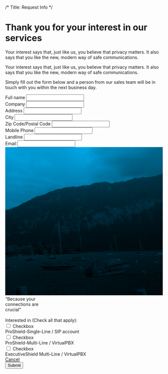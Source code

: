 /*
Title: Request Info
*/

<div class="page-header text-center">
	<div class="container">
		<h1>Thank you for your interest in our services</h1>
		<p class="lead hidden">Your interest says that, just like us, you believe that privacy matters. It also says that you like the new, modern way of safe communications.</p>
	</div>
</div>

<section class="request-info">
	<div class="container">
		<div class="row">
			<div class="col-xs-12">
				<p class="lead">Your interest says that, just like us, you believe that privacy matters. It also says that you like the new, modern way of safe communications.</p>
				<p>Simply fill out the form below and a person from our sales team will be in touch with you within the next business day.</p>
			</div>
		</div>
		<div id="contact">
			<div class="row">
				<form role="form" method="post" action="contact-form/contact.php" name="contactform" id="contactform">
					<div class="col-sm-6">
						<div class="form-group">
							<label for="name">Full name</label>
							<input type="text" class="form-control" id="name">
						</div>
						<div class="form-group">
							<label for="company">Company</label>
							<input type="text" class="form-control" id="company">
						</div>
						<div class="form-group">
							<label for="address">Address</label>
							<input type="text" class="form-control" id="address">
						</div>
						<div class="form-group">
							<label for="city">City</label>
							<input type="text" class="form-control" id="city">
						</div>
						<div class="form-group">
							<label for="zip">Zip Code/Postal Code</label>
							<input type="text" class="form-control" id="zip">
						</div>
						<div class="form-group">
							<label for="mobile">Mobile Phone</label>
							<input type="text" class="form-control" id="mobile">
						</div>
						<div class="form-group">
							<label for="landline">Landline</label>
							<input type="text" class="form-control" id="landline">
						</div>
						<div class="form-group">
							<label for="email">Email</label>
							<input type="email" class="form-control" id="email">
						</div>
					</div>
					<div class="col-sm-6">
						<div class="inspiring-photo hidden-xs">
							<img src="themes/bootstrap/img/blue-lake.jpg" class="img-responsive" width="555" alt="blue-lake">
							<div class="inspiring-photo-words text-center belief">
								“Because your <br>connections are <br>crucial”
							</div>
						</div>
						<br class="hidden-xs">
						<label for="interested">Interested in (Check all that apply):</label>
						<div class="checkbox">
							<input type="checkbox" id="option1" />
							<label for="option1"><span class="sr-only">Checkbox</span></label>
							<div class="checkbox-label">ProShield-Single-Line / SIP account</div>
						</div>
						<div class="checkbox">
							<input type="checkbox" id="option2" />
							<label for="option2"><span class="sr-only">Checkbox</span></label>
							<div class="checkbox-label">ProShield-Multi-Line / VirtualPBX</div>
						</div>
						<div class="checkbox">
							<input type="checkbox" id="option3" />
							<label for="option3"><span class="sr-only">Checkbox</span></label>
							<div class="checkbox-label">ExecutiveShield Multi-Line / VirtualPBX</div>
						</div>
						<a href="request-info" class="btn btn-lg btn-default btn-with-icon hidden">
							<div class="btn-label">Cancel</div>
							<div class="btn-icon"><span class="glyphicon glyphicon-ban-circle"></span></div>
						</a>
						<button type="submit" class="btn btn-lg btn-primary btn-with-icon" id="submit">
							<div class="btn-label">Submit</div>
							<div class="btn-icon"><span class="icon icon-hand-touch-3"></span></div>
						</button>
						<!-- <input type="submit" class="submit" id="submit" value="Submit" /> -->
						<div class="alert alert-danger" id="message"></div>
					</div>
				</form>	
			</div>
		</div><!-- END: #contact -->
	</div>
</section><!-- END: .request-info -->


<!-- <div id="contact">
	<h1><abbr title="Asynchronous Javascript and XML">AJAX</abbr> Contact Form</h1>
	<p>With just 2 files this can be easily integrated into any <b>HTML</b> or <b>PHP</b> page!</p>
	<div id="message"></div>
	<form method="post" action="contact-form/contact.php" name="contactform" id="contactform">
		<fieldset>
			<legend>Please fill in the following form to contact us</legend>
			<label for="name" accesskey="U"><span class="required">*</span> Your Name</label>
			<input name="name" type="text" id="name" size="30" value="" />
			<br />
			<label for="email" accesskey="E"><span class="required">*</span> Email</label>
			<input name="email" type="text" id="email" size="30" value="" />
			<br />
			<label for="phone" accesskey="P"><span class="required">*</span> Phone</label>
			<input name="phone" type="text" id="phone" size="30" value="" />
			<br />
			<label for="subject" accesskey="S">Subject</label>
			<select name="subject" id="subject">
				<option value="Support">Support</option>
				<option value="a Sale">Sales</option>
				<option value="a Bug fix">Report a bug</option>
			</select>
			<br />
			<label for="comments" accesskey="C"><span class="required">*</span> Your comments</label>
			<textarea name="comments" cols="40" rows="3" id="comments" style="width: 350px;"></textarea>
			<p><span class="required">*</span> Are you human?</p>
			<label for="verify" accesskey="V">&nbsp;&nbsp;&nbsp;3 + 1 =</label>
			<input name="verify" type="text" id="verify" size="4" value="" style="width: 30px;" /><br /><br />
			<input type="submit" class="submit" id="submit" value="Submit" />
		</fieldset>
	</form>
</div> -->